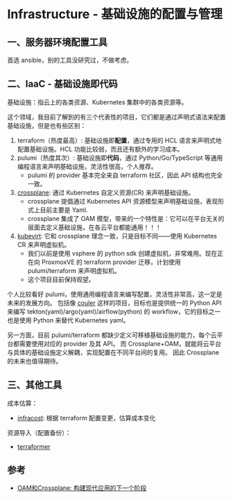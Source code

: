# Infrastructure - 基础设施的配置与管理


## 一、服务器环境配置工具

首选 ansible，别的工具没研究过，不做考虑。

## 二、IaaC - 基础设施即代码

基础设施：指云上的各类资源、Kubernetes 集群中的各类资源等。

这个领域，我目前了解到的有三个代表性的项目，它们都是通过声明式语法来配置基础设施，但是也有些区别：

1. terraform（热度最高）: 基础设施即**配置**，通过专用的 HCL 语言来声明式地配置基础设施。HCL 功能比较弱，而且还有额外的学习成本。
1. pulumi（热度其次）: 基础设施即**代码**，通过 Python/Go/TypeScript 等通用编程语言来声明基础设施，灵活性很高，个人推荐。
    - pulumi 的 provider 基本完全来自 terraform 社区，因此 API 结构也完全一致。
2. [crossplane](https://github.com/crossplane/crossplane): 通过 Kubernetes 自定义资源(CR) 来声明基础设施。
    - crossplane 提倡通过 Kubernetes API 资源模型来声明基础设施，表现形式上目前主要是 Yaml.
    - crossplane 集成了 OAM 模型，带来的一个特性是：它可以在平台无关的层面去定义基础设施，在各云平台都能通用！！！
1. [kubevirt](https://github.com/kubevirt/kubevirt): 它和 crossplane 理念一致，只是目标不同——使用 Kubernetes CR 来声明虚拟机。
    - 我们以前是使用 vsphere 的 python sdk 创建虚拟机，非常难用。现在正在向 ProxmoxVE 的 terraform provider 迁移，计划使用 pulumi/terraform 来声明虚拟机。
    - 这个项目目前保持观望。

个人比较看好 pulumi，使用通用编程语言来编写配置，灵活性非常高，这一定是未来的发展方向。
包括像 [couler](https://github.com/couler-proj/couler) 这样的项目，目标也是提供统一的 Python API 来编写 tekton(yaml)/argo(yaml)/airflow(python) 的 workflow，它的目标之一也是使用 Python 来替代 Kubernetes yaml。

另一方面，目前 pulumi/terraform 都缺少定义可移植基础设施的能力，每个云平台都需要使用对应的 provider 及其 API。
而 Crossplane+OAM，就能将云平台与具体的基础设施定义解耦，实现配置在不同平台间的复用。
因此 Crossplane 的未来也值得期待。


## 三、其他工具

成本估算：
- [infracost](https://github.com/infracost/infracost): 根据 terraform 配置变更，估算成本变化

资源导入（配置备份）：

- [terraformer](https://github.com/GoogleCloudPlatform/terraformer)

## 参考

- [OAM和Crossplane: 构建现代应用的下一个阶段](https://zhuanlan.zhihu.com/p/145443259)
